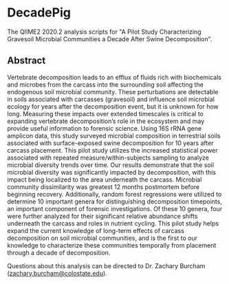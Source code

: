 # DecadePig
The QIIME2 2020.2 analysis scripts for "A Pilot Study Characterizing Gravesoil Microbial Communities a Decade After Swine Decomposition".

## Abstract
Vertebrate decomposition leads to an efflux of fluids rich with biochemicals and microbes from the carcass into the surrounding soil affecting the endogenous soil microbial community. These perturbations are detectable in soils associated with carcasses (gravesoil) and influence soil microbial ecology for years after the decomposition event, but it is unknown for how long. Measuring these impacts over extended timescales is critical to expanding vertebrate decomposition’s role in the ecosystem and may provide useful information to forensic science. Using 16S rRNA gene amplicon data, this study surveyed microbial composition in terrestrial soils associated with surface-exposed swine decomposition for 10 years after carcass placement. This pilot study utilizes the increased statistical power associated with repeated measure/within-subjects sampling to analyze microbial diversity trends over time. Our results demonstrate that the soil microbial diversity was significantly impacted by decomposition, with this impact being localized to the area underneath the carcass. Microbial community dissimilarity was greatest 12 months postmortem before beginning recovery. Additionally, random forest regressions were utilized to determine 10 important genera for distinguishing decomposition timepoints, an important component of forensic investigations. Of these 10 genera, four were further analyzed for their significant relative abundance shifts underneath the carcass and roles in nutrient cycling. This pilot study helps expand the current knowledge of long-term effects of carcass decomposition on soil microbial communities, and is the first to our knowledge to characterize these communities temporally from placement through a decade of decomposition.

Questions about this analysis can be directed to Dr. Zachary Burcham (zachary.burcham@colostate.edu). 
